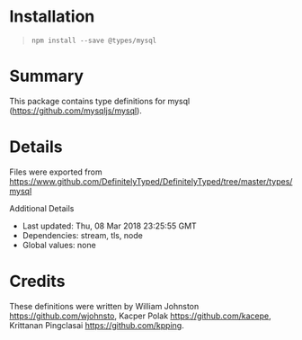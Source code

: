 # Installation
> `npm install --save @types/mysql`

# Summary
This package contains type definitions for mysql (https://github.com/mysqljs/mysql).

# Details
Files were exported from https://www.github.com/DefinitelyTyped/DefinitelyTyped/tree/master/types/mysql

Additional Details
 * Last updated: Thu, 08 Mar 2018 23:25:55 GMT
 * Dependencies: stream, tls, node
 * Global values: none

# Credits
These definitions were written by  William Johnston <https://github.com/wjohnsto>, Kacper Polak <https://github.com/kacepe>, Krittanan Pingclasai <https://github.com/kpping>.
